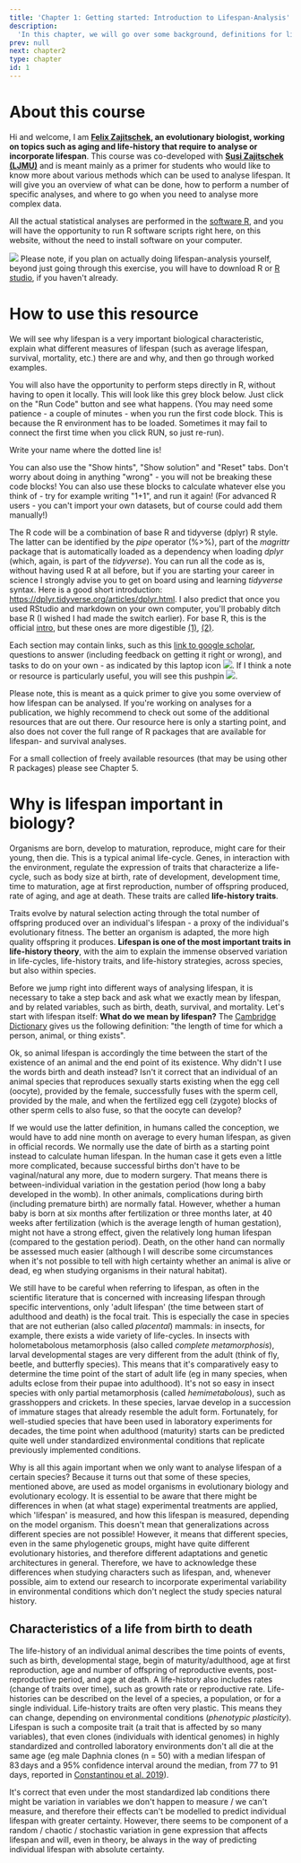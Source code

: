 ```yaml
---
title: 'Chapter 1: Getting started: Introduction to Lifespan-Analysis'
description:
  'In this chapter, we will go over some background, definitions for lifespan-analysis'
prev: null
next: chapter2
type: chapter
id: 1
---
```


<exercise id="1" title="Preface">

# About this course

Hi and welcome, I am **[Felix Zajitschek](https://felix.zajitschek.net), an evolutionary biologist, working on topics such as aging and life-history that require to analyse or incorporate lifespan**. This course was co-developed with **[Susi Zajitschek (LJMU)](https://www.ljmu.ac.uk/about-us/staff-profiles/faculty-of-science/school-of-biological-and-environmental-sciences/susanne-zajitschek)** and is meant mainly as a primer for students who would like to know more about various methods which can be used to analyse lifespan. It will give you an overview of what can be done, how to perform a number of specific analyses, and where to go when you need to analyse more complex data.

All the actual statistical analyses are performed in the [software R](https://www.r-project.org/about.html), and you will have the opportunity to run R software scripts right here, on this website, without the need to install software on your computer.

![](https://github.com/zajitschek/lifespananalysis/blob/master/images/pushpin.svg?raw=true) Please note, if you plan on actually doing lifespan-analysis yourself, beyond just going through this exercise, you will have to download R or [R studio](https://rstudio.com/products/rstudio/download/), if you haven't already. 

# How to use this resource

We will see why lifespan is a very important biological characteristic, explain what different measures of lifespan (such as average lifespan, survival, mortality, etc.) there are and why, and then go through worked examples.

You will also have the opportunity to perform steps directly in R, without having to open it locally. This will look like this grey block below. Just click on the "Run Code" button and see what happens. 
(You may need some patience - a couple of minutes - when you run the first code block. This is because the R environment has to be loaded. Sometimes it may fail to connect the first time when you click RUN, so just re-run).

<codeblock id="intro_1">
Write your name where the dotted line is!
</codeblock>

You can also use the "Show hints", "Show solution" and "Reset" tabs. Don't worry about doing in anything "wrong" - you will not be breaking these code blocks! You can also use these blocks to calculate whatever else you think of - try for example writing "1+1", and run it again! (For advanced R users - you can't import your own datasets, but of course could add them manually!)

The R code will be a combination of base R and tidyverse (dplyr) R style. The latter can be identified by the *pipe* operator (%>%), part of the *magrittr* package that is automatically loaded as a dependency when loading *dplyr* (which, again, is part of the *tidyverse*). You can run all the code as is, without having used R at all before, but if you are starting your career in science I strongly advise you to get on board using and learning *tidyverse* syntax. Here is a good short introduction: https://dplyr.tidyverse.org/articles/dplyr.html. I also predict that once you used RStudio and markdown on your own computer, you'll probably ditch base R (I wished I had made the switch earlier). For base R, this is the official [intro](https://cran.r-project.org/doc/manuals/r-release/R-intro.html), but these ones are more digestible [(1)](https://rstudio.com/wp-content/uploads/2016/10/r-cheat-sheet-3.pdf), [(2)](https://rpubs.com/rslbliss/r_intro_ws).

Each section may contain links, such as this [link to google scholar](https://scholar.google.com/), questions to answer (including feedback on getting it right or wrong), and tasks to do on your own - as indicated by this laptop icon  ![](https://github.com/zajitschek/lifespananalysis/blob/master/images/computertaskicon.svg?raw=true). If I think a note or resource is particularly useful, you will see this pushpin  ![](https://github.com/zajitschek/lifespananalysis/blob/master/images/pushpin.svg?raw=true).
<br>

Please note, this is meant as a quick primer to give you some overview of how lifespan can be analysed. If you're working on analyses for a publication, we highly recommend to check out some of the additional resources that are out there. Our resource here is only a starting point, and also does not cover the full range of R packages that are available for lifespan- and survival analyses.

For a small collection of freely available resources (that may be using other R packages) please see Chapter 5.

</exercise>

<exercise id="2" title="Introduction">

# Why is lifespan important in biology?   



Organisms are born, develop to maturation, reproduce, might care for their young, then die. This is a typical animal life-cycle. Genes, in interaction with the environment, regulate the expression of traits that characterize a life-cycle, such as body size at birth, rate of development, development time, time to maturation, age at first reproduction, number of offspring produced, rate of aging, and age at death. These traits are called **life-history traits**. 

Traits evolve by natural selection acting through the total number of offspring produced over an individual's lifespan - a proxy of the individual's evolutionary fitness. The better an organism is adapted, the more high quality offspring it produces. **Lifespan is one of the most important traits in life-history theory**, with the aim to explain the immense observed variation in life-cycles, life-history traits, and life-history strategies, across species, but also within species.

Before we jump right into different ways of analysing lifespan, it is necessary to take a step back and ask what we exactly mean by lifespan, and by related variables, such as birth, death, survival, and mortality. Let's start with lifespan itself: **What do we mean by lifespan?** The [Cambridge Dictionary](https://dictionary.cambridge.org/dictionary/english/lifespan) gives us the following definition: "the length of time for which a person, animal, or thing exists". 

Ok, so animal lifespan is accordingly the time between the start of the existence of an animal and the end point of its existence. Why didn't I use the words birth and death instead? Isn't it correct that an individual of an animal species that reproduces sexually starts existing when the egg cell (oocyte), provided by the female, successfully fuses with the sperm cell, provided by the male, and when the fertilized egg cell (zygote) blocks of other sperm cells to also fuse, so that the oocyte can develop? 

If we would use the latter definition, in humans called the conception, we would have to add nine month on average to every human lifespan, as given in official records. We normally use the date of birth as a starting point instead to calculate human lifespan. In the human case it gets even a little more complicated, because successful births don't have to be vaginal/natural any more, due to modern surgery. That means there is between-individual variation in the gestation period (how long a baby developed in the womb). In other animals, complications during birth (including premature birth) are normally fatal. However, whether a human baby is born at six months after fertilization or three months later, at 40 weeks after fertilization (which is the average length of human gestation), might not have a strong effect, given the relatively long human lifespan (compared to the gestation period). Death, on the other hand can normally be assessed much easier (although I will describe some circumstances when it's not possible to tell with high certainty whether an animal is alive or dead, eg when studying organisms in their natural habitat). 

We still have to be careful when referring to lifespan, as often in the scientific literature that is concerned with increasing lifespan through specific interventions, only 'adult lifespan' (the time between start of adulthood and death) is the focal trait. This is especially the case in species that are not eutherian (also called *placental*) mammals: in insects, for example, there exists a wide variety of life-cycles. In insects with holometabolous metamorphosis (also called *complete metamorphosis*), larval developmental stages are very different from the adult (think of fly, beetle, and butterfly species). This means that it's comparatively easy to determine the time point of the start of adult life (eg in many species, when adults eclose from their pupae into adulthood). It's not so easy in insect species with only partial metamorphosis (called *hemimetabolous*), such as grasshoppers and crickets. In these species, larvae develop in a succession of immature stages that already resemble the adult form. Fortunately, for well-studied species that have been used in laboratory experiments for decades, the time point when adulthood (maturity) starts can be predicted quite well under standardized environmental conditions that replicate previously implemented conditions.

Why is all this again important when we only want to analyse lifespan of a certain species? Because it turns out that some of these species, mentioned above, are used as model organisms in evolutionary biology and evolutionary ecology. It is essential to be aware that there might be differences in when (at what stage) experimental treatments are applied, which 'lifespan' is measured, and how this lifespan is measured, depending on the model organism. This doesn't mean that generalizations across different species are not possible! However, it means that different species, even in the same phylogenetic groups, might have quite different evolutionary histories, and therefore different adaptations and genetic architectures in general. Therefore, we have to acknowledge these differences when studying characters such as lifespan, and, whenever possible, aim to extend our research to incorporate experimental variability in environmental conditions which don't neglect the study species natural history.

## Characteristics of a life from birth to death

The life-history of an individual animal describes the time points of events, such as birth, developmental stage, begin of maturity/adulthood, age at first reproduction, age  and number of offspring of reproductive events, post-reproductive period, and age at death. A life-history also includes rates (change of traits over time), such as growth rate or reproductive rate. Life-histories can be described on the level of a species, a population, or for a single individual. Life-history traits are often very plastic. This means they can change, depending on environmental conditions (*phenotypic plasticity*). Lifespan is such a composite trait (a trait that is affected by so many variables), that even clones (individuals with identical genomes) in highly standardized and controlled laboratory environments don't all die at the same age (eg male Daphnia clones  (n = 50) with a median lifespan of 83 days and a 95% confidence interval around the median, from 77 to 91 days, reported in [Constantinou et al. 2019](https://www.sciencedirect.com/science/article/pii/S0531556519300762)). 

It's correct that even under the most standardized lab conditions there might be variation in variables we don't happen to measure / we can't measure, and therefore their effects can't be modelled to predict individual lifespan with greater certainty. However, there  seems to be component of a random / chaotic / stochastic variation in gene expression that affects lifespan and will, even in theory, be always in the way of predicting individual lifespan with absolute certainty.



</exercise>


